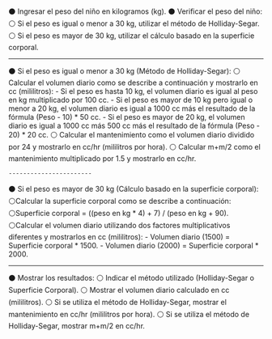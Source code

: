 ⚫ Ingresar el peso del niño en kilogramos (kg).
    ⚫ Verificar el peso del niño:
        ⚪ Si el peso es igual o menor a 30 kg, utilizar el método de Holliday-Segar.
        ⚪ Si el peso es mayor de 30 kg, utilizar el cálculo basado en la superficie corporal.

-------------------------------------

⚫ Si el peso es igual o menor a 30 kg (Método de Holliday-Segar):
    ⚪ Calcular el volumen diario como se describe a continuación y mostrarlo en cc (mililitros):
        - Si el peso es hasta 10 kg, el volumen diario es igual al peso en kg multiplicado por 100 cc.
        - Si el peso es mayor de 10 kg pero igual o menor a 20 kg, el volumen diario es igual a 1000 cc más el resultado de la fórmula (Peso - 10) * 50 cc.
        - Si el peso es mayor de 20 kg, el volumen diario es igual a 1000 cc más 500 cc más el resultado de la fórmula (Peso - 20) * 20 cc.
    ⚪ Calcular el mantenimiento como el volumen diario dividido por 24 y mostrarlo en cc/hr (mililitros por hora).
    ⚪ Calcular m+m/2 como el mantenimiento multiplicado por 1.5 y mostrarlo en cc/hr.

    -----------------------



⚫ Si el peso es mayor de 30 kg (Cálculo basado en la superficie corporal):
    ⚪Calcular la superficie corporal como se describe a continuación:
        ⚪Superficie corporal = ((peso en kg * 4) + 7) / (peso en kg + 90).
    ⚪Calcular el volumen diario utilizando dos factores multiplicativos diferentes y mostrarlos en cc (mililitros):
        - Volumen diario (1500) = Superficie corporal * 1500.
        - Volumen diario (2000) = Superficie corporal * 2000.

---------------------------


⚫ Mostrar los resultados:
    ⚪ Indicar el método utilizado (Holliday-Segar o Superficie Corporal).
    ⚪ Mostrar el volumen diario calculado en cc (mililitros).
    ⚪ Si se utiliza el método de Holliday-Segar, mostrar el mantenimiento en cc/hr (mililitros por hora).
    ⚪ Si se utiliza el método de Holliday-Segar, mostrar m+m/2 en cc/hr.
